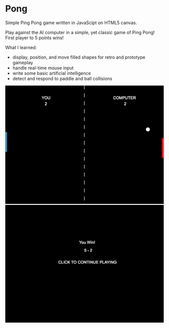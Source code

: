 # Pong
Simple Ping Pong game written in JavaScipt on HTML5 canvas.

Play against the AI computer in a simple, yet classic game of Ping Pong!
<br>First player to 5 points wins!

What I learned:
- display, position, and move filled shapes for retro and prototype gameplay
- handle real-time mouse input
- write some basic artificial intelligence
- detect and respond to paddle and ball collisions

<img src="pong_sc.png">

<img src="win_screen.png">
 
